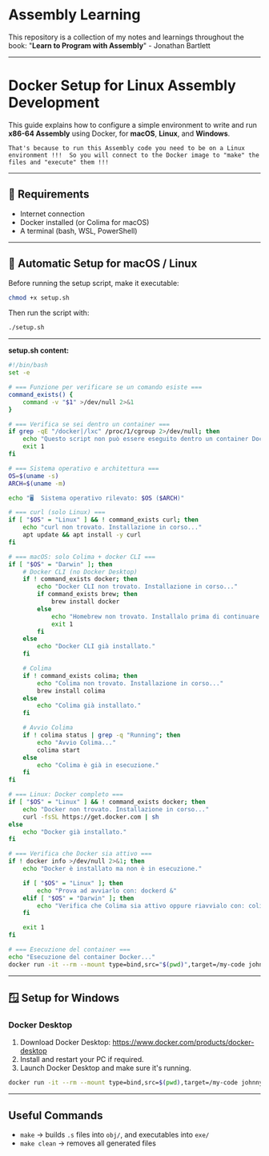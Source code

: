 # Assembly Learning
This repository is a collection of my notes and learnings throughout the book:
"**Learn to Program with Assembly**" - Jonathan Bartlett

---

# Docker Setup for Linux Assembly Development

This guide explains how to configure a simple environment to write and run **x86-64 Assembly** using Docker, for **macOS**, **Linux**, and **Windows**.

`That's because to run this Assembly code you need to be on a Linux environment !!! 
So you will connect to the Docker image to "make" the files and "execute" them !!!`

---

## 🔧 Requirements

- Internet connection  
- Docker installed (or Colima for macOS)  
- A terminal (bash, WSL, PowerShell)

---

## 🐳 Automatic Setup for macOS / Linux

Before running the setup script, make it executable:

```bash
chmod +x setup.sh
```
Then run the script with:
```bash
./setup.sh
```
---

**setup.sh content:**
```bash
#!/bin/bash
set -e

# === Funzione per verificare se un comando esiste ===
command_exists() {
    command -v "$1" >/dev/null 2>&1
}

# === Verifica se sei dentro un container ===
if grep -qE "/docker|/lxc" /proc/1/cgroup 2>/dev/null; then
    echo "Questo script non può essere eseguito dentro un container Docker o LXC."
    exit 1
fi

# === Sistema operativo e architettura ===
OS=$(uname -s)
ARCH=$(uname -m)

echo "🖥️  Sistema operativo rilevato: $OS ($ARCH)"

# === curl (solo Linux) ===
if [ "$OS" = "Linux" ] && ! command_exists curl; then
    echo "curl non trovato. Installazione in corso..."
    apt update && apt install -y curl
fi

# === macOS: solo Colima + docker CLI ===
if [ "$OS" = "Darwin" ]; then
    # Docker CLI (no Docker Desktop)
    if ! command_exists docker; then
        echo "Docker CLI non trovato. Installazione in corso..."
        if command_exists brew; then
            brew install docker
        else
            echo "Homebrew non trovato. Installalo prima di continuare."
            exit 1
        fi
    else
        echo "Docker CLI già installato."
    fi

    # Colima
    if ! command_exists colima; then
        echo "Colima non trovato. Installazione in corso..."
        brew install colima
    else
        echo "Colima già installato."
    fi

    # Avvio Colima
    if ! colima status | grep -q "Running"; then
        echo "Avvio Colima..."
        colima start
    else
        echo "Colima è già in esecuzione."
    fi
fi

# === Linux: Docker completo ===
if [ "$OS" = "Linux" ] && ! command_exists docker; then
    echo "Docker non trovato. Installazione in corso..."
    curl -fsSL https://get.docker.com | sh
else
    echo "Docker già installato."
fi

# === Verifica che Docker sia attivo ===
if ! docker info >/dev/null 2>&1; then
    echo "Docker è installato ma non è in esecuzione."

    if [ "$OS" = "Linux" ]; then
        echo "Prova ad avviarlo con: dockerd &"
    elif [ "$OS" = "Darwin" ]; then
        echo "Verifica che Colima sia attivo oppure riavvialo con: colima start"
    fi

    exit 1
fi

# === Esecuzione del container ===
echo "Esecuzione del container Docker..."
docker run -it --rm --mount type=bind,src="$(pwd)",target=/my-code johnnyb61820/linux-assembly
```

---

## 🪟 Setup for Windows

### Docker Desktop

1. Download Docker Desktop: https://www.docker.com/products/docker-desktop
2. Install and restart your PC if required.
3. Launch Docker Desktop and make sure it's running.


```bash
docker run -it --rm --mount type=bind,src=$(pwd),target=/my-code johnnyb61820/linux-assembly
```

---

## Useful Commands

- `make` → builds `.s` files into `obj/`, and executables into `exe/`
- `make clean` → removes all generated files


